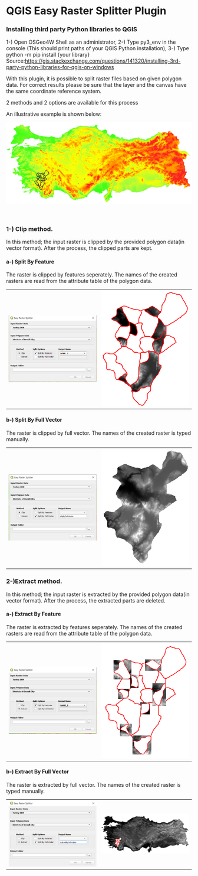 # QGIS Easy Raster Splitter Plugin

### Installing third party Python libraries to QGIS
1-) Open OSGeo4W Shell as an administrator,
2-) Type py3_env in the console (This should print paths of your QGIS Python installation),
3-) Type python -m pip install {your library}
Source:https://gis.stackexchange.com/questions/141320/installing-3rd-party-python-libraries-for-qgis-on-windows


With this plugin, it is possible to split raster files based on given polygon data. For correct results please be sure that the layer and the canvas have the same coordinate reference system.

2 methods and 2 options are available for this process<br/>

An illustrative example is shown below:
<br/>

<p align="left">
  <img width="750" src="../images/img.PNG">
</p>
<br/>

### 1-) Clip method.
In this method; the input raster is clipped by the provided polygon data(in vector format). After the process, the clipped parts are kept.<br/>
#### a-) Split By Feature
The raster is clipped by features seperately. The names of the created rasters are read from the attribute table of the polygon data.

<table>
  <tr>
    <td><img width="450" src="../images/clip by features.PNG"></td>
    <td><img width="450" src="../images/clip by features example.PNG"></td>
  </tr>
</table>

#### b-) Split By Full Vector
The raster is clipped by full vector. The names of the created raster is typed manually.

<table>
  <tr>
    <td><img width="450" src="../images/clip by full vector.PNG"></td>
    <td><img width="450" src="../images/clip by full vector example.PNG"></td>
  </tr>
</table>


### 2-)Extract method.
In this method; the input raster is extracted by the provided polygon data(in vector format). After the process, the extracted parts are deleted.<br/>

#### a-) Extract By Feature
The raster is extracted by features seperately. The names of the created rasters are read from the attribute table of the polygon data.

<table>
  <tr>
    <td><img width="450" src="../images/extract by features.PNG"></td>
    <td><img width="450" src="../images/extract by features example.PNG"></td>
  </tr>
</table>

#### b-) Extract By Full Vector
The raster is extracted by full vector. The names of the created raster is typed manually.

<table>
  <tr>
    <td><img width="450" src="../images/extract by full vector.PNG"></td>
    <td><img width="450" src="../images/extract by full vector example.PNG"></td>
  </tr>
</table>


